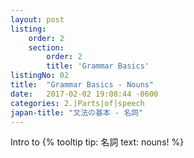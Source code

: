 ```yaml
---
layout: post
listing:
    order: 2
    section: 
        order: 2
        title: 'Grammar Basics'
listingNo: 02
title:  "Grammar Basics - Nouns"
date:   2017-02-02 19:08:44 -0600
categories: 2.|Parts|of|speech
japan-title: "文法の基本 - 名詞"
---
```


Intro to {% tooltip tip: 名詞 text: nouns! %}
